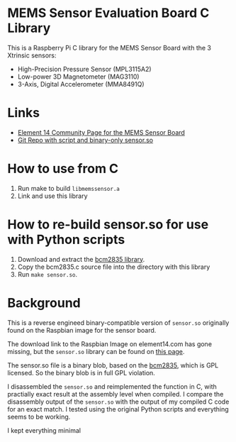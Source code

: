 # MEMS Sensor Evaluation Board C Library

This is a Raspberry Pi C library for the MEMS Sensor Board with the 3 Xtrinsic
sensors:

  * High-Precision Pressure Sensor (MPL3115A2)
  * Low-power 3D Magnetometer (MAG3110)
  * 3-Axis, Digital Accelerometer (MMA8491Q)

# Links

  * [Element 14 Community Page for the MEMS Sensor Board](http://www.element14.com/community/community/designcenter/mems-sensor-board)
  * [Git Repo with script and binary-only sensor.so](http://git.oschina.net/embest/rpi_sensor_board.git)

# How to use from C

  1. Run make to build `libmemssensor.a`
  2. Link and use this library

# How to re-build sensor.so for use with Python scripts

  1. Download and extract the [bcm2835 library](http://www.airspayce.com/mikem/bcm2835/).
  2. Copy the bcm2835.c source file into the directory with this library
  3. Run `make sensor.so`.

# Background

This is a reverse engineed binary-compatible version of `sensor.so` originally
found on the Raspbian image for the sensor board.

The download link to the Raspbian Image on element14.com has gone missing, but
the `sensor.so` library can be found on [this
page](http://git.oschina.net/embest/rpi_sensor_board.git).

The sensor.so file is a binary blob, based on the
[bcm2835](http://www.airspayce.com/mikem/bcm2835/), which is GPL licensed. So
the binary blob is in full GPL violation.

I disassembled the `sensor.so` and reimplemented the function in C, with
practially exact result at the assembly level when compiled. I compare the
disassembly output of the `sensor.so` with the output of my compiled C code for
an exact match. I tested using the original Python scripts and everything seems
to be working.

I kept everything minimal
